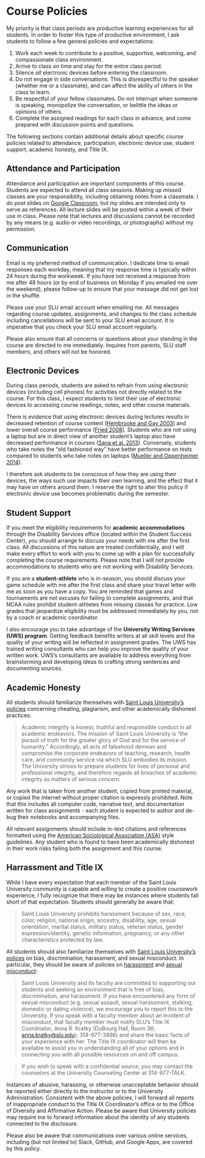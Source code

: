 # Course Policies

My priority is that class periods are productive learning experiences for all students. In order to foster this type of productive environment, I ask students to follow a few general policies and expectations:

1.  Work each week to contribute to a positive, supportive, welcoming, and compassionate class environment.
2.  Arrive to class on time and stay for the entire class period.
3.  Silence *all* electronic devices before entering the classroom.
4.  Do not engage in side conversations. This is disrespectful to the speaker (whether me or a classmate), and can affect the ability of others in the class to learn.
5.  Be respectful of your fellow classmates. Do not interrupt when someone is speaking, monopolize the conversation, or belittle the ideas or opinions of others.
6.  Complete the assigned readings for each class in advance, and come prepared with discussion points and questions.
    
The following sections contain additional details about specific course policies related to attendance, participation, electronic device use, student support, academic honesty, and Title IX.

## Attendance and Participation

Attendance and participation are important components of this course. Students are expected to attend all class sessions. Making up missed classes are your responsibility, including obtaining notes from a classmate. I do post slides on [Google Classroom](https://classroom.google.com), but my slides are intended only to serve as references. All lecture slides will be posted within a week of their use in class. Please note that lectures and discussions cannot be recorded by any means (e.g. audio or video recordings, or photographs) without my permission.

## Communication

Email is my preferred method of communication. I dedicate time to email responses each workday, meaning that my response time is typically within 24 hours during the workweek. If you have not received a response from me after 48 hours (or by end of business on Monday if you emailed me over the weekend), please follow-up to ensure that your message did not get lost in the shuffle.

Please use your SLU email account when emailing me. All messages regarding course updates, assignments, and changes to the class schedule including cancellations will be sent to your SLU email account. It is imperative that you check your SLU email account regularly.

Please also ensure that all concerns or questions about your standing in the course are directed to me immediately. Inquires from parents, SLU staff members, and others will not be honored.

## Electronic Devices

During class periods, students are asked to refrain from using electronic devices (including cell phones) for activities not directly related to the course. For this class, I expect students to limit their use of electronic devices to accessing course readings, notes, and other course materials.

There is evidence that using electronic devices during lectures results in decreased retention of course content ([Hembrooke and Gay 2003](https://link.springer.com/article/10.1007/BF02940852)) and lower overall course performance ([Fried 2008](https://www.sciencedirect.com/science/article/pii/S0360131506001436)). Students who are not using a laptop but are in direct view of another student’s laptop also have decreased performance in courses ([Sana et al. 2013](https://www.sciencedirect.com/science/article/pii/S0360131512002254)). Conversely, students who take notes the “old fashioned way” have better performance on tests compared to students who take notes on laptops ([Mueller and Oppenheimer 2014](http://journals.sagepub.com/doi/abs/10.1177/0956797614524581)).

I therefore ask students to be conscious of how they are using their devices, the ways such use impacts their own learning, and the effect that it may have on others around them. I reserve the right to alter this policy if electronic device use becomes problematic during the semester.

## Student Support

If you meet the eligibility requirements for **academic accommodations** through the Disability Services office (located within the Student Success Center), you should arrange to discuss your needs with me after the first class. All discussions of this nature are treated confidentially, and I will make every effort to work with you to come up with a plan for successfully completing the course requirements. Please note that I will not provide accommodations to students who are not working with Disability Services.

If you are a **student-athlete** who is in-season, you should discuss your game schedule with me after the first class and share your travel letter with me as soon as you have a copy. You are reminded that games and tournaments are not excuses for failing to complete assignments, and that NCAA rules prohibit student-athletes from missing classes for practice. Low grades that jeopardize eligibility must be addressed immediately by you, not by a coach or academic coordinator.

I also encourage you to take advantage of the **University Writing Services (UWS) program**. Getting feedback benefits writers at all skill levels and the quality of your writing will be reflected in assignment grades. The UWS has trained writing consultants who can help you improve the quality of your written work. UWS’s consultants are available to address everything from brainstorming and developing ideas to crafting strong sentences and documenting sources.

## Academic Honesty

All students should familiarize themselves with [Saint Louis University’s policies](http://www.slu.edu/Documents/provost/academic_affairs/Academic%20Integrity%20Policy%20FINAL%20%206-26-15.pd) concerning cheating, plagiarism, and other academically dishonest practices:

> Academic integrity is honest, truthful and responsible conduct in all academic endeavors. The mission of Saint Louis University is “the pursuit of truth for the greater glory of God and for the service of humanity.” Accordingly, all acts of falsehood demean and compromise the corporate endeavors of teaching, research, health care, and community service via which SLU embodies its mission. The University strives to prepare students for lives of personal and professional integrity, and therefore regards all breaches of academic integrity as matters of serious concern.

Any work that is taken from another student, copied from printed material, or copied the internet without proper citation is expressly prohibited. Note that this includes all computer code, narrative text, and documentation written for class assignments - each student is expected to author and de-bug their notebooks and accompanying files. 

All relevant assignments should include in-text citations and references formatted using the [American Sociological Association (ASA)](https://owl.english.purdue.edu/owl/resource/583/1/) style guidelines. Any student who is found to have been academically dishonest in their work risks failing both the assignment and this course.

## Harrassment and Title IX

While I have every expectation that each member of the Saint Louis University community is capable and willing to create a positive coursework experience, I fully recognize that there may be instances where students fall short of that expectation. Students should generally be aware that: 

> Saint Louis University prohibits harassment because of sex, race, color, religion, national origin, ancestry, disability, age, sexual orientation, marital status, military status, veteran status, gender expression/identity, genetic information, pregnancy, or any other characteristics protected by law.

All students should also familiarize themselves with [Saint Louis University’s polices](http://www.slu.edu/general-counsel-home/office-of-institutional-equity-and-diversity) on bias, discrimination, harassment, and sexual misconduct. In particular, they should be aware of policies on [harassment](https://www.slu.edu/general-counsel/institutional-equity-diversity/pdfs/harassment-policy.pdf) and [sexual misconduct](https://www.slu.edu/about/safety/sexual-assault-resources.php):

> Saint Louis University and its faculty are committed to supporting our students and seeking an environment that is free of bias, discrimination, and harassment. If you have encountered any form of sexual misconduct (e.g. sexual assault, sexual harassment, stalking, domestic or dating violence), we encourage you to report this to the University. If you speak with a faculty member about an incident of misconduct, that faculty member must notify SLU’s Title IX Coordinator, Anna R. Kratky (DuBourg Hall, Room 36; <anna.kratky@slu.edu>); 314-977-3886) and share the basic facts of your experience with her. The Title IX coordinator will then be available to assist you in understanding all of your options and in connecting you with all possible resources on and off campus. 

> If you wish to speak with a confidential source, you may contact the counselors at the University Counseling Center at 314-977-TALK.

Instances of abusive, harassing, or otherwise unacceptable behavior should be reported either directly to the instructor or to the University Administration. Consistent with the above policies, I will forward all reports of inappropriate conduct to the Title IX Coordinator’s office or to the Office of Diversity and Affirmative Action. Please be aware that University policies may require me to forward information about the identity of any students connected to the disclosure.

Please also be aware that communications over various online services, including (but not limited to) Slack, GitHub, and Google Apps, are covered by this policy.
